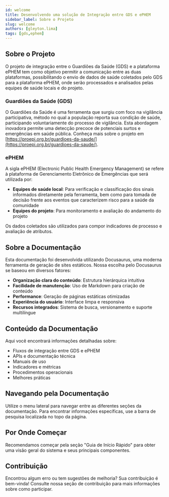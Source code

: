 ```yaml
---
id: welcome
title: Desenvolvendo uma solução de Integração entre GDS e ePHEM
sidebar_label: Sobre o Projeto
slug: welcome
authors: [gleyton.lima]
tags: [gds,ephem]
---
```


## Sobre o Projeto

O projeto de integração entre o Guardiões da Saúde (GDS) e a plataforma ePHEM tem como objetivo permitir a comunicação entre as duas plataformas, possibilitando o envio de dados de saúde coletados pelo GDS para a plataforma ePHEM, onde serão processados e analisados pelas equipes de saúde locais e do projeto.

### Guardiões da Saúde (GDS)
O Guardiões da Saúde é uma ferramenta que surgiu com foco na vigilância participativa, método no qual a população reporta sua condição de saúde, participando voluntariamente do processo de vigilância. Esta abordagem inovadora permite uma detecção precoce de potenciais surtos e emergências em saúde pública. Conheça mais sobre o projeto em [https://proepi.org.br/guardioes-da-saude/](https://proepi.org.br/guardioes-da-saude/).

### ePHEM
A sigla ePHEM (Electronic Public Health Emergency Management) se refere à plataforma de Gerenciamento Eletrônico de Emergências que será utilizada por:

- **Equipes de saúde local**: Para verificação e classificação dos sinais informados diretamente pela ferramenta, bem como para tomada de decisão frente aos eventos que caracterizem risco para a saúde da comunidade
- **Equipes do projeto**: Para monitoramento e avaliação do andamento do projeto

Os dados coletados são utilizados para compor indicadores de processo e avaliação de atributos.

## Sobre a Documentação

Esta documentação foi desenvolvida utilizando Docusaurus, uma moderna ferramenta de geração de sites estáticos. Nossa escolha pelo Docusaurus se baseou em diversos fatores:

- **Organização clara do conteúdo**: Estrutura hierárquica intuitiva
- **Facilidade de manutenção**: Uso de Markdown para criação de conteúdo
- **Performance**: Geração de páginas estáticas otimizadas
- **Experiência do usuário**: Interface limpa e responsiva
- **Recursos integrados**: Sistema de busca, versionamento e suporte multilíngue

## Conteúdo da Documentação

Aqui você encontrará informações detalhadas sobre:

- Fluxos de integração entre GDS e ePHEM
- APIs e documentação técnica
- Manuais de uso
- Indicadores e métricas
- Procedimentos operacionais
- Melhores práticas

## Navegando pela Documentação

Utilize o menu lateral para navegar entre as diferentes seções da documentação. Para encontrar informações específicas, use a barra de pesquisa localizada no topo da página.

## Por Onde Começar

Recomendamos começar pela seção "Guia de Início Rápido" para obter uma visão geral do sistema e seus principais componentes.

## Contribuição

Encontrou algum erro ou tem sugestões de melhoria? Sua contribuição é bem-vinda! Consulte nossa seção de contribuição para mais informações sobre como participar.